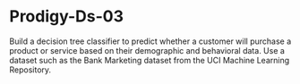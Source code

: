 # Prodigy-Ds-03
Build a decision tree classifier to predict whether a customer will purchase a product or service based on their demographic and behavioral data. Use a dataset such as the Bank Marketing dataset from the UCI Machine Learning Repository.
